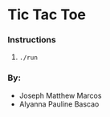 # Tic Tac Toe

### Instructions

1. `./run`

### By:
- Joseph Matthew Marcos
- Alyanna Pauline Bascao
